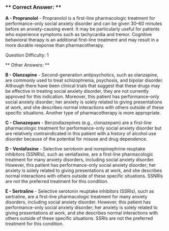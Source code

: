 ### ** Correct Answer: **

**A - Propranolol** - Propranolol is a first-line pharmacologic treatment for performance-only social anxiety disorder and can be given 30–60 minutes before an anxiety-causing event. It may be particularly useful for patients who experience symptoms such as tachycardia and tremor. Cognitive behavioral therapy is an additional first-line treatment and may result in a more durable response than pharmacotherapy.

Question Difficulty: 1

** Other Answers: **

**B - Olanzapine** - Second-generation antipsychotics, such as olanzapine, are commonly used to treat schizophrenia, psychosis, and bipolar disorder. Although there have been clinical trials that suggest that these drugs may be effective in treating social anxiety disorder, they are not currently approved for this indication. Moreover, this patient has performance-only social anxiety disorder; her anxiety is solely related to giving presentations at work, and she describes normal interactions with others outside of these specific situations. Another type of pharmacotherapy is more appropriate.

**C - Clonazepam** - Benzodiazepines (e.g., clonazepam) are a first-line pharmacologic treatment for performance-only social anxiety disorder but are relatively contraindicated in this patient with a history of alcohol use disorder because of the potential for misuse and drug dependence.

**D - Venlafaxine** - Selective serotonin and norepinephrine reuptake inhibitors (SSNRIs), such as venlafaxine, are a first-line pharmacologic treatment for many anxiety disorders, including social anxiety disorder. However, this patient has performance-only social anxiety disorder; her anxiety is solely related to giving presentations at work, and she describes normal interactions with others outside of these specific situations. SSNRIs are not the preferred treatment for this condition.

**E - Sertraline** - Selective serotonin reuptake inhibitors (SSRIs), such as sertraline, are a first-line pharmacologic treatment for many anxiety disorders, including social anxiety disorder. However, this patient has performance-only social anxiety disorder; her anxiety is solely related to giving presentations at work, and she describes normal interactions with others outside of these specific situations. SSRIs are not the preferred treatment for this condition.

